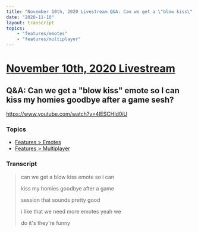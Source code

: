 ```yaml
---
title: "November 10th, 2020 Livestream Q&A: Can we get a \"blow kiss\" emote so I can kiss my homies goodbye after a game sesh?"
date: "2020-11-10"
layout: transcript
topics:
    - "features/emotes"
    - "features/multiplayer"
---
```

# [November 10th, 2020 Livestream](../2020-11-10.md)
## Q&A: Can we get a "blow kiss" emote so I can kiss my homies goodbye after a game sesh?
https://www.youtube.com/watch?v=4lESCHId0iU

### Topics
* [Features > Emotes](../topics/features/emotes.md)
* [Features > Multiplayer](../topics/features/multiplayer.md)

### Transcript

> can we get a blow kiss emote so i can
>
> kiss my homies goodbye after a game
>
> session that sounds pretty good
>
> i like that we need more emotes yeah we
>
> do it's they're funny
>
